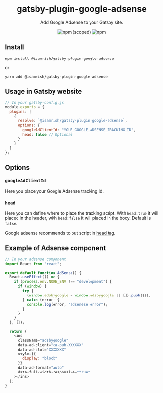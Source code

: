 <h1 align="center">
<strong>gatsby-plugin-google-adsense</strong>
</h1>

<p align="center">
Add Google Adsense to your Gatsby site.
</p>

<p align="center">
<img alt="npm (scoped)" src="https://img.shields.io/npm/v/@isamrish/gatsby-plugin-google-adsense">
<img alt="npm" src="https://img.shields.io/npm/dt/@isamrish/gatsby-plugin-google-adsense">
</p>

## Install

```
npm install @isamrish/gatsby-plugin-google-adsense
```

or

```
yarn add @isamrish/gatsby-plugin-google-adsense
```

## Usage in Gatsby website

```javascript
// In your gatsby-config.js
module.exports = {
  plugins: [
    {
      resolve: `@isamrish/gatsby-plugin-google-adsense`,
      options: {
        googleAdClientId: "YOUR_GOOGLE_ADSENSE_TRACKING_ID",
        head: false // Optional
      }
    }
  ]
};
```

## Options

### `googleAdClientId`

Here you place your Google Adsense tracking id.

### `head`

Here you can define where to place the tracking script. With `head:true` it will placed in the header, with `head:false` it will placed in the body. Default is `false`.

Google adsense recommends to put script in [head tag](https://support.google.com/adsense/answer/9274516).

## Example of Adsense component

```javascript
// In your adsense component
import React from "react";

export default function AdSense() {
  React.useEffect(() => {
    if (process.env.NODE_ENV !== "development") {
      if (window) {
        try {
          (window.adsbygoogle = window.adsbygoogle || []).push({});
        } catch (error) {
          console.log(error, "adsenese error");
        }
      }
    }
  }, []);

  return (
    <ins
      className="adsbygoogle"
      data-ad-client="ca-pub-XXXXXX"
      data-ad-slot="XXXXXXX"
      style={{
        display: "block"
      }}
      data-ad-format="auto"
      data-full-width-responsive="true"
    ></ins>
  );
}
```
